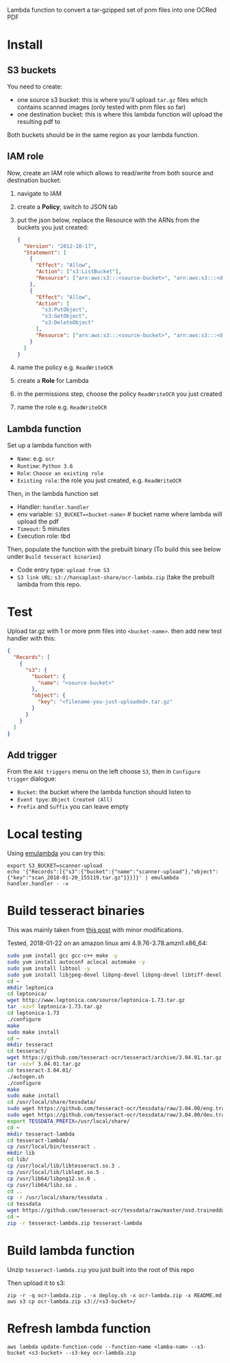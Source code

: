 Lambda function to convert a tar-gzipped set of pnm files into one OCRed PDF

# Install

## S3 buckets

You need to create:

- one source s3 bucket: this is where you'll upload `tar.gz` files which contains scanned images (only tested with pnm files so far)
- one destination bucket: this is where this lambda function will upload the resulting pdf to

Both buckets should be in the same region as your lambda function.

## IAM role

Now, create an IAM role which allows to read/write from both source and destination bucket:

1. navigate to IAM
2. create a **Policy**, switch to JSON tab
3. put the json below, replace the Resource with the ARNs from the buckets you just created:

	```json
	{
	  "Version": "2012-10-17",
	  "Statement": [
	    {
	      "Effect": "Allow",
	      "Action": ["s3:ListBucket"],
	      "Resource": ["arn:aws:s3:::<source-bucket>", "arn:aws:s3:::<dest-bucket>"]
	    },
	    {
	      "Effect": "Allow",
	      "Action": [
	        "s3:PutObject",
	        "s3:GetObject",
	        "s3:DeleteObject"
	      ],
	      "Resource": ["arn:aws:s3:::<source-bucket>", "arn:aws:s3:::<dest-bucket>"]
	    }
	  ]
	}
	```
4. name the policy e.g. `ReadWriteOCR`
5. create a **Role** for Lambda
6. in the permissions step, choose the policy `ReadWriteOCR` you just created
7. name the role e.g. `ReadWriteOCR`


## Lambda function

Set up a lambda function with

- `Name`: e.g. `ocr`
- `Runtime`: `Python 3.6`
- `Role`: `Choose an existing role`
- `Existing role`: the role you just created, e.g. `ReadWriteOCR`

Then, in the lambda function set

- Handler: `handler.handler`
- env variable: `S3_BUCKET=<bucket-name>` # bucket name where lambda will upload the pdf
- `Timeout`: 5 minutes
- Execution role: tbd

Then, populate the function with the prebuilt binary (To build this see below under `Build tesseract binaries`)

- Code entry type: `upload from S3`
- `S3 link URL`: `s3://hansaplast-share/ocr-lambda.zip` (take the prebuilt lambda from this repo. 

# Test

Upload tar.gz with 1 or more pnm files into `<bucket-name>`. then add new test handler with this:

```json
{
  "Records": [
    {
      "s3": {
        "bucket": {
          "name": "<source-bucket>"
        },
        "object": {
          "key": "<filename-you-just-uploaded>.tar.gz"
        }
      }
    }
  ]
}
```

## Add trigger

From the `Add triggers` menu on the left choose `S3`, then in `Configure trigger` dialogue:

- `Bucket`: the bucket where the lambda function should listen to
- `Event tpye`: `Object Created (All)`
- `Prefix` and `Suffix` you can leave empty

# Local testing

Using [emulambda](https://github.com/fugue/emulambda) you can try this:

```
export S3_BUCKET=scanner-upload
echo '{"Records":[{"s3":{"bucket":{"name":"scanner-upload"},"object":{"key":"scan_2018-01-20_155119.tar.gz"}}}]}' | emulambda handler.handler - -v
```

# Build tesseract binaries

This was mainly taken from  [this post](https://stackoverflow.com/questions/33588262/tesseract-ocr-on-aws-lambda-via-virtualenv) with minor modifications.

Tested, 2018-01-22 on an amazon linux ami 4.9.76-3.78.amzn1.x86_64:

```bash
sudo yum install gcc gcc-c++ make -y
sudo yum install autoconf aclocal automake -y
sudo yum install libtool -y
sudo yum install libjpeg-devel libpng-devel libpng-devel libtiff-devel zlib-devel -y
cd ~
mkdir leptonica
cd leptonica/
wget http://www.leptonica.com/source/leptonica-1.73.tar.gz
tar -xzvf leptonica-1.73.tar.gz
cd leptonica-1.73
./configure
make
sudo make install
cd ~
mkdir tesseract
cd tesseract/
wget https://github.com/tesseract-ocr/tesseract/archive/3.04.01.tar.gz
tar -xzvf 3.04.01.tar.gz
cd tesseract-3.04.01/
./autogen.sh
./configure
make
sudo make install
cd /usr/local/share/tessdata/
sudo wget https://github.com/tesseract-ocr/tessdata/raw/3.04.00/eng.traineddata
sudo wget https://github.com/tesseract-ocr/tessdata/raw/3.04.00/deu.traineddata
export TESSDATA_PREFIX=/usr/local/share/
cd ~
mkdir tesseract-lambda
cd tesseract-lambda/
cp /usr/local/bin/tesseract .
mkdir lib
cd lib/
cp /usr/local/lib/libtesseract.so.3 .
cp /usr/local/lib/liblept.so.5 .
cp /usr/lib64/libpng12.so.0 .
cp /usr/lib64/libz.so .
cd ..
cp -r /usr/local/share/tessdata .
cd tessdata
wget https://github.com/tesseract-ocr/tessdata/raw/master/osd.traineddata
cd ~
zip -r tesseract-lambda.zip tesseract-lambda
```

# Build lambda function

Unzip `tesseract-lambda.zip` you just built into the root of this repo

Then upload it to s3:

```
zip -r -q ocr-lambda.zip . -x deploy.sh -x ocr-lambda.zip -x README.md
aws s3 cp ocr-lambda.zip s3://<s3-bucket>/
```

# Refresh lambda function

```
aws lambda update-function-code --function-name <lamba-nam> --s3-bucket <s3-bucket> --s3-key ocr-lambda.zip
```